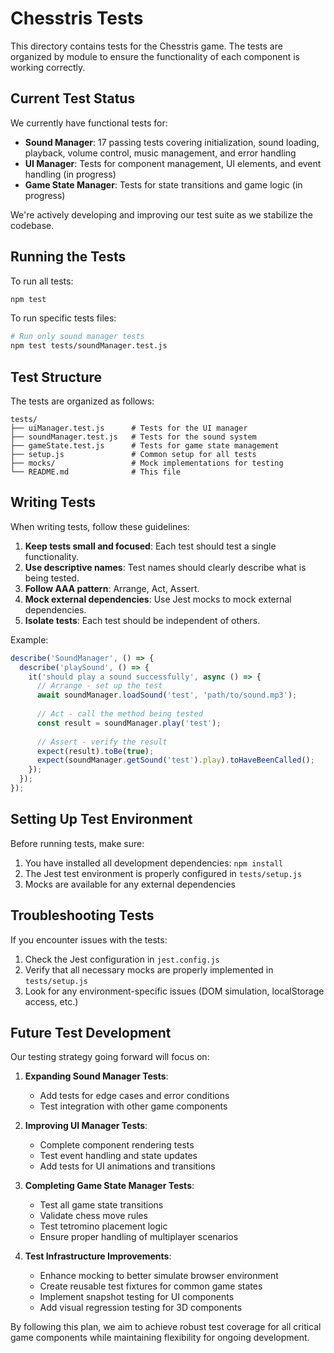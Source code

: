 # Chesstris Tests

This directory contains tests for the Chesstris game. The tests are organized by module to ensure the functionality of each component is working correctly.

## Current Test Status

We currently have functional tests for:

- **Sound Manager**: 17 passing tests covering initialization, sound loading, playback, volume control, music management, and error handling
- **UI Manager**: Tests for component management, UI elements, and event handling (in progress)
- **Game State Manager**: Tests for state transitions and game logic (in progress)

We're actively developing and improving our test suite as we stabilize the codebase.

## Running the Tests

To run all tests:

```bash
npm test
```

To run specific tests files:

```bash
# Run only sound manager tests
npm test tests/soundManager.test.js
```

## Test Structure

The tests are organized as follows:

```
tests/
├── uiManager.test.js      # Tests for the UI manager
├── soundManager.test.js   # Tests for the sound system
├── gameState.test.js      # Tests for game state management
├── setup.js               # Common setup for all tests
├── mocks/                 # Mock implementations for testing
└── README.md              # This file
```

## Writing Tests

When writing tests, follow these guidelines:

1. **Keep tests small and focused**: Each test should test a single functionality.
2. **Use descriptive names**: Test names should clearly describe what is being tested.
3. **Follow AAA pattern**: Arrange, Act, Assert.
4. **Mock external dependencies**: Use Jest mocks to mock external dependencies.
5. **Isolate tests**: Each test should be independent of others.

Example:

```javascript
describe('SoundManager', () => {
  describe('playSound', () => {
    it('should play a sound successfully', async () => {
      // Arrange - set up the test
      await soundManager.loadSound('test', 'path/to/sound.mp3');
      
      // Act - call the method being tested
      const result = soundManager.play('test');
      
      // Assert - verify the result
      expect(result).toBe(true);
      expect(soundManager.getSound('test').play).toHaveBeenCalled();
    });
  });
});
```

## Setting Up Test Environment

Before running tests, make sure:

1. You have installed all development dependencies: `npm install`
2. The Jest test environment is properly configured in `tests/setup.js`
3. Mocks are available for any external dependencies

## Troubleshooting Tests

If you encounter issues with the tests:

1. Check the Jest configuration in `jest.config.js`
2. Verify that all necessary mocks are properly implemented in `tests/setup.js`
3. Look for any environment-specific issues (DOM simulation, localStorage access, etc.)

## Future Test Development

Our testing strategy going forward will focus on:

1. **Expanding Sound Manager Tests**:
   - Add tests for edge cases and error conditions
   - Test integration with other game components

2. **Improving UI Manager Tests**:
   - Complete component rendering tests
   - Test event handling and state updates
   - Add tests for UI animations and transitions

3. **Completing Game State Manager Tests**:
   - Test all game state transitions
   - Validate chess move rules
   - Test tetromino placement logic
   - Ensure proper handling of multiplayer scenarios

4. **Test Infrastructure Improvements**:
   - Enhance mocking to better simulate browser environment
   - Create reusable test fixtures for common game states
   - Implement snapshot testing for UI components
   - Add visual regression testing for 3D components

By following this plan, we aim to achieve robust test coverage for all critical game components while maintaining flexibility for ongoing development. 